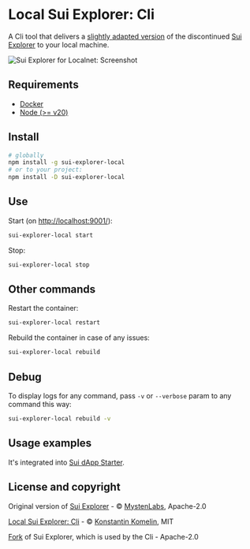 # Local Sui Explorer: Cli

A Cli tool that delivers a [slightly adapted version](https://github.com/kkomelin/sui-explorer) of the discontinued [Sui Explorer](https://github.com/MystenLabs/sui-explorer) to your local machine.

![Sui Explorer for Localnet: Screenshot](https://repository-images.githubusercontent.com/797627100/4b573a30-32b8-4725-b101-bbeb70883470)

## Requirements

- [Docker](https://docs.docker.com/engine/install/)
- [Node (>= v20)](https://nodejs.org/en/download/)

## Install

```bash
# globally
npm install -g sui-explorer-local
# or to your project:
npm install -D sui-explorer-local
```

## Use

Start (on [http://localhost:9001/](http://localhost:9001/)):

```bash
sui-explorer-local start
```

Stop:

```bash
sui-explorer-local stop
```

## Other commands

Restart the container:

```bash
sui-explorer-local restart
```

Rebuild the container in case of any issues:

```bash
sui-explorer-local rebuild
```

## Debug

To display logs for any command, pass `-v` or `--verbose` param to any command this way:

```bash
sui-explorer-local rebuild -v
```

## Usage examples

It's integrated into [Sui dApp Starter](https://github.com/kkomelin/sui-dapp-starter).

## License and copyright

Original version of [Sui Explorer](https://github.com/MystenLabs/sui-explorer) - &copy; [MystenLabs](https://github.com/MystenLabs), Apache-2.0

[Local Sui Explorer: Cli](https://github.com/kkomelin/sui-explorer-local) - &copy; [Konstantin Komelin](https://github.com/kkomelin), MIT

[Fork](https://github.com/kkomelin/sui-explorer) of Sui Explorer, which is used by the Cli - Apache-2.0

